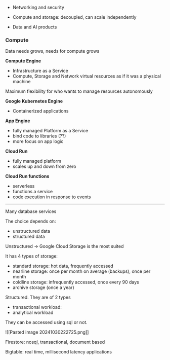 
- Networking and security

- Compute and storage: decoupled, can scale independently

- Data and AI products


### Compute

Data needs grows, needs for compute grows

**Compute Engine**

- Infrastructure as a Service
- Compute, Storage and Network virtual resources as if it was a physical machine

Maximum flexibility for who wants to manage resources autonomously


**Google Kubernetes Engine**

- Containerized applications

**App Engine**

- fully managed Platform as a Service
- bind code to libraries (??)
- more focus on app logic

**Cloud Run**

- fully managed platform
- scales up and down from zero

**Cloud Run functions**

- serverless
- functions a service
- code execution in response to events

---

Many database services

The choice depends on:

- unstructured data
- structured data


Unstructured -> Google Cloud Storage is the most suited

It has 4 types of storage:

- standard storage: hot data, frequently accessed
- nearline storage: once per month on average (backups), once per month
- coldline storage: infrequently accessed, once every 90 days
- archive storage (once a year)

Structured. They are of 2 types

- transactional workload: 
- analytical workload

They can be accessed using sql or not.

![[Pasted image 20241030222725.png]]

Firestore: nosql, transactional, document based

Bigtable: real time, millisecond latency applications

